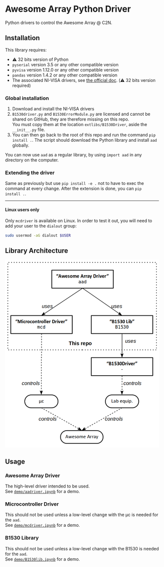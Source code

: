 # Awesome Array Python Driver

Python drivers to control the Awesome Array @ C2N.  

## Installation
This library requires:  
* ⚠️ 32 bits version of Python
* `pyserial` version 3.5 or any other compatible version
* `pyvisa` version 1.12.0 or any other compatible version
* `pandas` version 1.4.2 or any other compatible version
* The associated NI-VISA drivers, see [the official doc](https://pyvisa.readthedocs.io/en/latest/faq/getting_nivisa.html#faq-getting-nivisa). (⚠️ 32 bits version required)

### Global installation
1. Download and install the NI-VISA drivers
2. `B1530driver.py` and `B1530ErrorModule.py` are licensed and cannot be shared on GitHub, they are therefore missing on this repo.  
You must copy them at the location `extlibs/B1530Driver`, aside the `__init__.py` file.  
3. You can then go back to the root of this repo and run the command `pip install .`. The script should download the Python library and install `aad` globally.

You can now use `aad` as a regular library, by using `import aad` in any directory on the computer.

### Extending the driver
Same as previously but use `pip install -e .` not to have to exec the command at every change.  After the extension is done, you can `pip install .`.

---
#### **Linux users only**
Only `mcdriver` is available on Linux. In order to test it out, you will need to add your user to the `dialout` group:  
```bash
sudo usermod -aG dialout $USER
```



## Library Architecture
<p align="center">
	<img src="misc/aad_arch.png?raw=true" alt="Library Architecture Diagram" />
</p>

## Usage
### Awesome Array Driver
The high-level driver intended to be used.  
See [`demo/aadriver.ipynb`](demo/aadriver.ipynb) for a demo. 

### Microcontroller Driver
This should not be used unless a low-level change with the µc is needed for the `aad`.  
See [`demo/mcdriver.ipynb`](demo/mcdriver.ipynb) for a demo.

### B1530 Library
This should not be used unless a low-level change with the B1530 is needed for the `aad`.  
See [`demo/B1530lib.ipynb`](demo/B1530lib.ipynb) for a demo.
